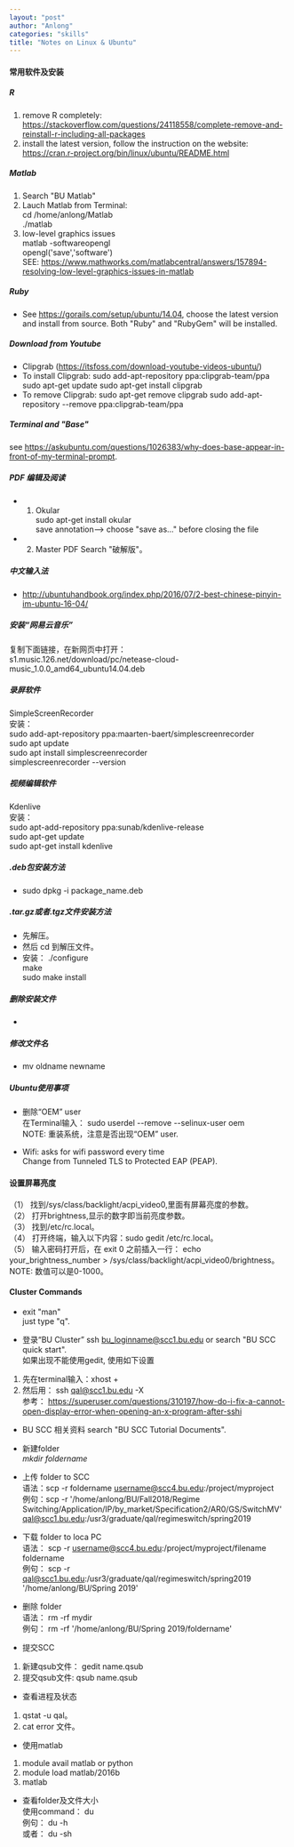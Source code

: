 ```yaml
---
layout: "post"
author: "Anlong"
categories: "skills"
title: "Notes on Linux & Ubuntu"
---
```

#### 常用软件及安装  
##### R  
1. remove R completely: https://stackoverflow.com/questions/24118558/complete-remove-and-reinstall-r-including-all-packages  
2. install the latest version, follow the instruction on the website: https://cran.r-project.org/bin/linux/ubuntu/README.html   
##### Matlab  
1. Search "BU Matlab"  
2. Lauch Matlab from Terminal:  
cd /home/anlong/Matlab  
./matlab  
3. low-level graphics issues  
matlab -softwareopengl  
opengl('save','software')  
SEE: https://www.mathworks.com/matlabcentral/answers/157894-resolving-low-level-graphics-issues-in-matlab  

##### Ruby
- See https://gorails.com/setup/ubuntu/14.04, choose the latest version and install from source. Both "Ruby" and "RubyGem" will be installed.  

##### Download from Youtube      
- Clipgrab (https://itsfoss.com/download-youtube-videos-ubuntu/)
- To install Clipgrab:
sudo add-apt-repository ppa:clipgrab-team/ppa
sudo apt-get update
sudo apt-get install clipgrab
- To remove Clipgrab:
sudo apt-get remove clipgrab
sudo add-apt-repository --remove ppa:clipgrab-team/ppa    

##### Terminal and "Base"
see https://askubuntu.com/questions/1026383/why-does-base-appear-in-front-of-my-terminal-prompt.    

##### PDF 编辑及阅读
- 1. Okular  
sudo apt-get install okular  
save annotation--> choose "save as..." before closing the file  

- 2. Master PDF
Search "破解版"。  

##### 中文输入法
- http://ubuntuhandbook.org/index.php/2016/07/2-best-chinese-pinyin-im-ubuntu-16-04/  

##### 安装“网易云音乐”
复制下面链接，在新网页中打开：  
s1.music.126.net/download/pc/netease-cloud-music_1.0.0_amd64_ubuntu14.04.deb  

##### 录屏软件  
SimpleScreenRecorder  
安装：   
sudo add-apt-repository ppa:maarten-baert/simplescreenrecorder  
sudo apt update  
sudo apt install simplescreenrecorder  
simplescreenrecorder --version  

##### 视频编辑软件  
Kdenlive  
安装：  
sudo apt-add-repository ppa:sunab/kdenlive-release  
sudo apt-get update  
sudo apt-get install kdenlive  



##### .deb包安装方法
- sudo dpkg -i package_name.deb

##### .tar.gz或者.tgz文件安装方法  
- 先解压。  
- 然后 cd 到解压文件。  
- 安装：
./configure  
make  
sudo make install  

##### 删除安装文件
- 

##### 修改文件名
- mv oldname newname  

##### Ubuntu使用事项  
- 删除“OEM” user  
在Terminal输入： sudo userdel --remove --selinux-user oem  
NOTE: 重装系统，注意是否出现“OEM” user.  

- Wifi: asks for wifi password every time  
Change from Tunneled TLS to Protected EAP (PEAP).  


#### 设置屏幕亮度
（1） 找到/sys/class/backlight/acpi_video0,里面有屏幕亮度的参数。  
（2） 打开brightness,显示的数字即当前亮度参数。  
（3） 找到/etc/rc.local。  
（4） 打开终端，输入以下内容：sudo gedit /etc/rc.local。  
（5） 输入密码打开后，在 exit 0 之前插入一行： echo your_brightness_number > /sys/class/backlight/acpi_video0/brightness。  
NOTE: 数值可以是0-1000。  

#### Cluster Commands
- exit "man"  
just type "q".  

- 登录“BU Cluster”
ssh bu_loginname@scc1.bu.edu or search "BU SCC quick start".  
如果出现不能使用gedit, 使用如下设置  
1. 先在terminal输入：xhost +  
2. 然后用： ssh qal@scc1.bu.edu -X  
参考： https://superuser.com/questions/310197/how-do-i-fix-a-cannot-open-display-error-when-opening-an-x-program-after-sshi  

- BU SCC 相关资料
search "BU SCC Tutorial Documents".  

- 新建folder  
_mkdir foldername_  

- 上传 folder to SCC  
语法：scp -r foldername username@scc4.bu.edu:/project/myproject  
例句：scp -r '/home/anlong/BU/Fall2018/Regime Switching/Application/IP/by_market/Specification2/AR0/GS/SwitchMV' qal@scc1.bu.edu:/usr3/graduate/qal/regimeswitch/spring2019  

- 下载 folder to loca PC  
语法： scp -r username@scc4.bu.edu:/project/myproject/filename foldername    
例句： scp -r qal@scc1.bu.edu:/usr3/graduate/qal/regimeswitch/spring2019 '/home/anlong/BU/Spring 2019' 

- 删除 folder  
语法： rm -rf mydir  
例句： rm -rf '/home/anlong/BU/Spring 2019/foldername'  

- 提交SCC  
1. 新建qsub文件： gedit name.qsub  
2. 提交qsub文件: qsub name.qsub  

- 查看进程及状态  
1. qstat -u qal。  
2. cat error 文件。 

- 使用matlab
1. module avail matlab or python  
2. module load matlab/2016b  
3. matlab  

- 查看folder及文件大小  
使用command： du   
例句： du -h  
或者： du -sh  



